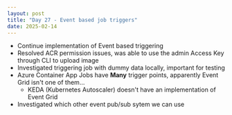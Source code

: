 ```yaml
---
layout: post
title: "Day 27 - Event based job triggers"
date: 2025-02-14
---
```


- Continue implementation of Event based triggering
- Resolved ACR permission issues, was able to use the admin Access Key through
CLI to upload image
- Investigated triggering job with dummy data locally, important for testing
- Azure Container App Jobs have __Many__ trigger points, apparently Event Grid
isn't one of them...
  - KEDA (Kubernetes Autoscaler) doesn't have an implementation of Event Grid
- Investigated which other event pub/sub sytem we can use
